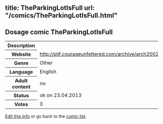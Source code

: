 title: TheParkingLotIsFull
url: "/comics/TheParkingLotIsFull.html"
---
Dosage comic TheParkingLotIsFull
-----------------------------------------

<table class="comicinfo">
<tr>
<th>Description</th><td></td>
</tr>
<tr>
<th>Website</th><td><a href="http://plif.courageunfettered.com/archive/arch2002.htm">http://plif.courageunfettered.com/archive/arch2002.htm</a></td>
</tr>
<tr>
<th>Genre</th><td>Other</td>
</tr>
<tr>
<th>Language</th><td>English</td>
</tr>
<tr>
<th>Adult content</th><td>no</td>
</tr>
<tr>
<th>Status</th><td>ok on 23.04.2013</td>
</tr>
<tr>
<th>Votes</th><td>0</div></td>
</tr>
</table>

[Edit this info](/comics/TheParkingLotIsFull_edit.html) or go back to the [comic list](../comic-index.html).
